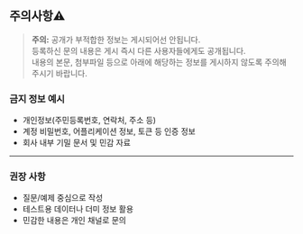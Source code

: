 ## 주의사항⚠️

> **주의:** 공개가 부적합한 정보는 게시되어선 안됩니다.  
> 등록하신 문의 내용은 게시 즉시 다른 사용자들에게도 공개됩니다.  
> 내용의 본문, 첨부파일 등으로 아래에 해당하는 정보를 게시하지 않도록 주의해주시기 바랍니다.

### 금지 정보 예시
- 개인정보(주민등록번호, 연락처, 주소 등)  
- 계정 비밀번호, 어플리케이션 정보, 토큰 등 인증 정보  
- 회사 내부 기밀 문서 및 민감 자료

---

### 권장 사항
- 질문/예제 중심으로 작성  
- 테스트용 데이터나 더미 정보 활용  
- 민감한 내용은 개인 채널로 문의
